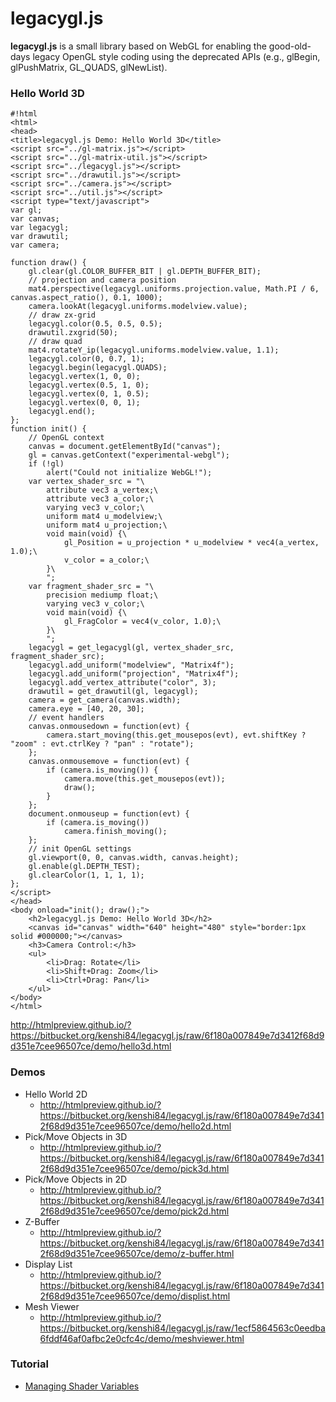 # legacygl.js #

**legacygl.js** is a small library based on WebGL for enabling the good-old-days legacy 
OpenGL style coding using the deprecated APIs (e.g., glBegin, glPushMatrix, GL_QUADS, glNewList).

### Hello World 3D ###

```
#!html
<html>
<head>
<title>legacygl.js Demo: Hello World 3D</title>
<script src="../gl-matrix.js"></script>
<script src="../gl-matrix-util.js"></script>
<script src="../legacygl.js"></script>
<script src="../drawutil.js"></script>
<script src="../camera.js"></script>
<script src="../util.js"></script>
<script type="text/javascript">
var gl;
var canvas;
var legacygl;
var drawutil;
var camera;

function draw() {
    gl.clear(gl.COLOR_BUFFER_BIT | gl.DEPTH_BUFFER_BIT);
    // projection and camera position
    mat4.perspective(legacygl.uniforms.projection.value, Math.PI / 6, canvas.aspect_ratio(), 0.1, 1000);
    camera.lookAt(legacygl.uniforms.modelview.value);
    // draw zx-grid
    legacygl.color(0.5, 0.5, 0.5);
    drawutil.zxgrid(50);
    // draw quad
    mat4.rotateY_ip(legacygl.uniforms.modelview.value, 1.1);
    legacygl.color(0, 0.7, 1);
    legacygl.begin(legacygl.QUADS);
    legacygl.vertex(1, 0, 0);
    legacygl.vertex(0.5, 1, 0);
    legacygl.vertex(0, 1, 0.5);
    legacygl.vertex(0, 0, 1);
    legacygl.end();
};
function init() {
    // OpenGL context
    canvas = document.getElementById("canvas");
    gl = canvas.getContext("experimental-webgl");
    if (!gl)
        alert("Could not initialize WebGL!");
    var vertex_shader_src = "\
        attribute vec3 a_vertex;\
        attribute vec3 a_color;\
        varying vec3 v_color;\
        uniform mat4 u_modelview;\
        uniform mat4 u_projection;\
        void main(void) {\
            gl_Position = u_projection * u_modelview * vec4(a_vertex, 1.0);\
            v_color = a_color;\
        }\
        ";
    var fragment_shader_src = "\
        precision mediump float;\
        varying vec3 v_color;\
        void main(void) {\
            gl_FragColor = vec4(v_color, 1.0);\
        }\
        ";
    legacygl = get_legacygl(gl, vertex_shader_src, fragment_shader_src);
    legacygl.add_uniform("modelview", "Matrix4f");
    legacygl.add_uniform("projection", "Matrix4f");
    legacygl.add_vertex_attribute("color", 3);
    drawutil = get_drawutil(gl, legacygl);
    camera = get_camera(canvas.width);
    camera.eye = [40, 20, 30];
    // event handlers
    canvas.onmousedown = function(evt) {
        camera.start_moving(this.get_mousepos(evt), evt.shiftKey ? "zoom" : evt.ctrlKey ? "pan" : "rotate");
    };
    canvas.onmousemove = function(evt) {
        if (camera.is_moving()) {
            camera.move(this.get_mousepos(evt));
            draw();
        }
    };
    document.onmouseup = function(evt) {
        if (camera.is_moving())
            camera.finish_moving();
    };
    // init OpenGL settings
    gl.viewport(0, 0, canvas.width, canvas.height);
    gl.enable(gl.DEPTH_TEST);
    gl.clearColor(1, 1, 1, 1);
};
</script>
</head>
<body onload="init(); draw();">
    <h2>legacygl.js Demo: Hello World 3D</h2>
    <canvas id="canvas" width="640" height="480" style="border:1px solid #000000;"></canvas>
    <h3>Camera Control:</h3>
    <ul>
        <li>Drag: Rotate</li>
        <li>Shift+Drag: Zoom</li>
        <li>Ctrl+Drag: Pan</li>
    </ul>
</body>
</html>
```
http://htmlpreview.github.io/?https://bitbucket.org/kenshi84/legacygl.js/raw/6f180a007849e7d3412f68d9d351e7cee96507ce/demo/hello3d.html

### Demos ###
- Hello World 2D
    - http://htmlpreview.github.io/?https://bitbucket.org/kenshi84/legacygl.js/raw/6f180a007849e7d3412f68d9d351e7cee96507ce/demo/hello2d.html
- Pick/Move Objects in 3D
    - http://htmlpreview.github.io/?https://bitbucket.org/kenshi84/legacygl.js/raw/6f180a007849e7d3412f68d9d351e7cee96507ce/demo/pick3d.html
- Pick/Move Objects in 2D
    - http://htmlpreview.github.io/?https://bitbucket.org/kenshi84/legacygl.js/raw/6f180a007849e7d3412f68d9d351e7cee96507ce/demo/pick2d.html
- Z-Buffer
    - http://htmlpreview.github.io/?https://bitbucket.org/kenshi84/legacygl.js/raw/6f180a007849e7d3412f68d9d351e7cee96507ce/demo/z-buffer.html
- Display List
    - http://htmlpreview.github.io/?https://bitbucket.org/kenshi84/legacygl.js/raw/6f180a007849e7d3412f68d9d351e7cee96507ce/demo/displist.html
- Mesh Viewer
    - http://htmlpreview.github.io/?https://bitbucket.org/kenshi84/legacygl.js/raw/1ecf5864563c0eedba6fddf46af0afbc2e0cfc4c/demo/meshviewer.html

### Tutorial ###
- [Managing Shader Variables](https://bitbucket.org/kenshi84/legacygl.js/src/6f180a007849e7d3412f68d9d351e7cee96507ce/doc/tutorial-managing-shader-variables.md)